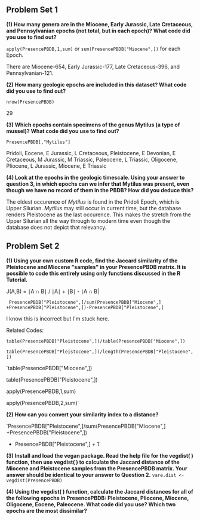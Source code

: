 
## Problem Set 1

**(1) How many genera are in the Miocene, Early Jurassic, Late Cretaceous, and Pennsylvanian epochs (not total, but in each epoch)? What code did you use to find out?**

`apply(PresencePBDB,1,sum)` or `sum(PresencePBDB["Miocene",])` for each Epoch.

There are Miocene-654, Early Jurassic-177, Late Cretaceous-396, and Pennsylvanian-121.

**(2) How many geologic epochs are included in this dataset? What code did you use to find out?**

`nrow(PresencePBDB)`

29

**(3) Which epochs contain specimens of the genus Mytilus (a type of mussel)? What code did you use to find out?**

`PresencePBDB[,"Mytilus"]`

 Pridoli, Eocene, E Jurassic, L Cretaceous, Pleistocene, E Devonian, E Cretaceous, M Jurassic, M Triassic, Paleocene, L Triassic, Oligocene, Pliocene, L Jurassic, Miocene, E Triassic

**(4) Look at the epochs in the geologic timescale. Using your answer to question 3, in which epochs can we infer that Mytilus was present, even though we have no record of them in the PBDB? How did you deduce this?**

The oldest occurence of *Mytilus* is found in the Pridoli Epoch, which is Upper Silurian. *Mytilus* may still occur in current time, but the database renders Pleistocene as the last occurence. This makes the stretch from the Upper Silurian all the way through to modern time even though the database does not depict that relevancy.


## Problem Set 2

**(1) Using your own custom R code, find the Jaccard similarity of the Pleistocene and Miocene "samples" in your PresencePBDB matrix. It is possible to code this entirely using only functions discussed in the R Tutorial.**


J(A,B) = ∣A ∩ B∣ / ∣A∣ + ∣B∣ - ∣A ∩ B|

` PresencePBDB["Pleistocene",]/sum(PresencePBDB["Miocene",]
+PresencePBDB["Pleistocene",])-PresencePBDB["Pleistocene",]`

I know this is incorrect but I'm stuck here.

Related Codes:

`table(PresencePBDB["Pleistocene",])/table(PresencePBDB["Miocene",])`

`table(PresencePBDB["Pleistocene",])/length(PresencePBDB["Pleistocene",])`

`table(PresencePBDB["Miocene",])

table(PresencePBDB["Pleistocene",])

apply(PresencePBDB,1,sum)

apply(PresencePBDB,2,sum)`



**(2) How can you convert your similarity index to a distance?**

`PresencePBDB["Pleistocene",]/sum(PresencePBDB["Miocene",] +PresencePBDB["Pleistocene",]) 
- PresencePBDB["Pleistocene",] + 1`



**(3) Install and load the vegan package. Read the help file for the vegdist( ) function, then use vegdist( ) to calculate the Jaccard distance of the Miocene and Pleistocene samples from the PresencePBDB matrix. Your answer should be identical to your answer to Question 2.**
`vare.dist <- vegdist(PresencePBDB)`

**(4) Using the vegdist( ) function, calculate the Jaccard distances for all of the following epochs in PresencePBDB: Pleistocene, Pliocene, Miocene, Oligocene, Eocene, Paleocene. What code did you use? Which two epochs are the most dissimilar?**

